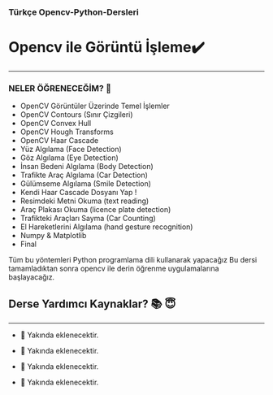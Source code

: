 ### Türkçe Opencv-Python-Dersleri

# Opencv ile Görüntü İşleme:heavy_check_mark:
----

### NELER ÖĞRENECEĞİM? :key:

- OpenCV Görüntüler Üzerinde Temel İşlemler
- OpenCV Contours (Sınır Çizgileri)
- OpenCV  Convex Hull
- OpenCV  Hough Transforms
- OpenCV  Haar Cascade
- Yüz Algılama (Face Detection)
- Göz Algılama (Eye Detection)
- İnsan Bedeni Algılama (Body Detection)
- Trafikte Araç Algılama (Car Detection)
- Gülümseme Algılama (Smile Detection)
- Kendi Haar Cascade Dosyanı Yap !
- Resimdeki Metni Okuma (text reading)
- Araç Plakası Okuma (licence plate detection)
- Trafikteki Araçları Sayma (Car Counting)
- El Hareketlerini Algılama (hand gesture recognition)
- Numpy & Matplotlib
- Final

Tüm bu yöntemleri Python programlama dili kullanarak yapacağız Bu dersi tamamladıktan sonra opencv ile derin öğrenme uygulamalarına başlayacağız. 
## Derse Yardımcı Kaynaklar? :books: :innocent: 
--- 
* :dart:  Yakında eklenecektir. 

* :dart:  Yakında eklenecektir.

* :dart:  Yakında eklenecektir.

* :dart:  Yakında eklenecektir.
